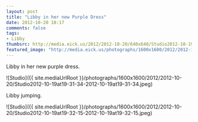 ```yaml
---
layout: post
title: "Libby in her new Purple Dress"
date: 2012-10-20 18:17
comments: false
tags: 
- Libby
thumbsrc: http://media.eick.us/2012/2012-10-20/640x640/Studio2012-10-19at19-31-34-2012-10-19at19-31-34.jpeg
featured_image: "http://media.eick.us/photographs/1600x1600/2012/2012-10-20/Studio2012-10-19at19-31-34-2012-10-19at19-31-34.jpeg"
---
```

Libby in her new purple dress.

![Studio]({{ site.mediaUrlRoot }}/photographs/1600x1600/2012/2012-10-20/Studio2012-10-19at19-31-34-2012-10-19at19-31-34.jpeg)


Libby jumping.

![Studio]({{ site.mediaUrlRoot }}/photographs/1600x1600/2012/2012-10-20/Studio2012-10-19at19-32-15-2012-10-19at19-32-15.jpeg)

